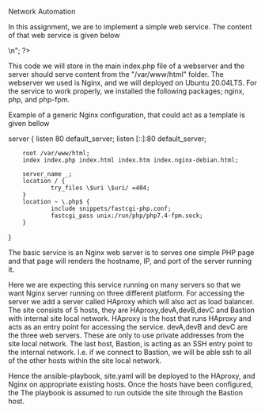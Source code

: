 Network Automation


In this assignment, we are to implement a simple web service. The content of that web service is given below

<?php echo date("Y-m-d H:i:s") . " Welcome to " . gethostname() . "|" .$_SERVER['SERVER_ADDR'] .":" . $_SERVER['SERVER_PORT'] ."<br>\n"; ?>


This code we will store  in the main index.php file of a webserver and the server should serve content from the "/var/www/html" folder. The webserver we used is  Nginx, and we will deployed on Ubuntu 20.04LTS. For the service to work properly, we installed the following packages; nginx, php, and php-fpm. 

Example of a generic Nginx configuration, that could act as a template is given bellow 

server {
        listen 80 default_server;
        listen [::]:80 default_server;

        root /var/www/html;
        index index.php index.html index.htm index.nginx-debian.html;

        server_name _;
        location / {
                try_files \$uri \$uri/ =404;
        }
        location ~ \.php$ {
                include snippets/fastcgi-php.conf;
                fastcgi_pass unix:/run/php/php7.4-fpm.sock;
        }
}

The basic service is an Nginx web server is to serves one simple PHP page and that  page will renders the hostname, IP, and port of the server running it. 

Here we are expecting this service running on many servers so that we want Nginx server running on three different platform. For accessing the server we add a server called HAproxy which will also act as load balancer.
The site consists of 5 hosts, they are HAproxy,devA,devB,devC and Bastion with internal site local network. HAproxy is the host that runs HAproxy and acts as an entry point for accessing the service. devA,devB and devC are the three web servers. These are only to use private addresses from the site local network. The last host, Bastion, is acting as an SSH entry point to the internal network. I.e. if we connect to Bastion, we will be able  ssh to all of the other hosts within the site local network. 

Hence the ansible-playbook, site.yaml will be deployed to the HAproxy, and Nginx on appropriate existing hosts. Once the hosts have been configured, the The playbook is assumed to run outside the site through the Bastion host.























